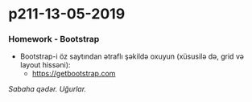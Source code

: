 # p211-13-05-2019

### Homework - Bootstrap
- Bootstrap-i öz saytından ətraflı şəkildə oxuyun (xüsusilə də, grid və layout hissəni):
  - https://getbootstrap.com

*Sabaha qədər. Uğurlar.*
